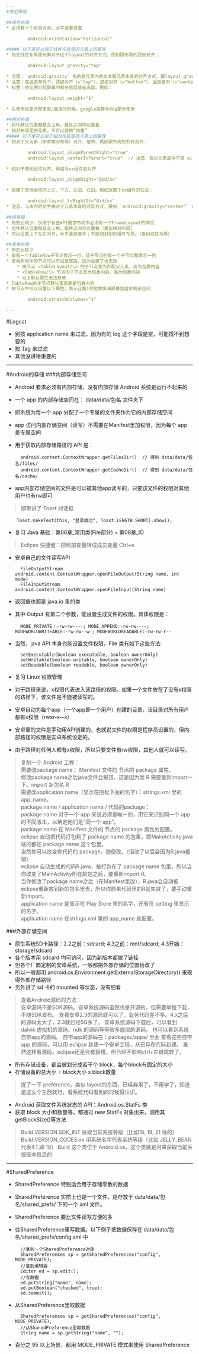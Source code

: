 ```yaml
---
#常见布局

##线性布局
* 必须有一个布局方向，水平或者竖直

		android:orientation="horizontal"

##### 以下是可以用于线性布局里的元素上的属性
* 指定线性布局里元素对于这个layout的对齐方式。例如跟布局的顶部对齐：

		android:layout_gravity="top"

* 注意：`android:gravity` 指的是元素内的文本和元素本身的对齐方式，跟layout_gravity不是一回事
* 注意：在竖直布局下，顶部对齐（="top"）、底部对齐（="bottom"）、竖直居中（="center_vertical"）不生效。水平布局同理。
* 权重：按比例分配屏幕的剩余宽度或者高度。例如：

		android:layout_weight="1"

* 在使用权重分配宽度/高度的时候，google推荐与0dp配合使用

##相对布局
* 组件默认位置都是左上角，组件之间可以重叠
* 相对布局里的元素，不可以使用“权重”
##### 以下是可以用于相对布局里的元素上的属性
* 相对于父元素（即本相对布局）对齐、居中。例如跟布局的右侧对齐：

		android:layout_alignParentRight="true"
		android:layout_centerInParent="true"  // 注意，在父元素居中不是 aligParentCenter，而是 centerInParent

* 相对于其他组件对齐。例如与xx组件右对齐：

		android:layout_alignRight="@id/xx"

* 放置于其他组件的上方、下方、左边、右边。例如放置于xx组件的右边：

		android:layout_toRightOf="@id/xx"
* 注意，元素内的文字相对于元素本身的对其方式，要用 `android:gravity="center"` 这种

##帧布局
* 用的比较少，仅用于有些API要求布局中必须有一个FrameLayout的情况
* 组件默认位置都是左上角，组件之间可以重叠（类似相对布局）
* 可以设置上下左右对齐，水平竖直居中；不能相对别的组件布局。（类似线性布局）

##表格布局
* 用的比较少
* 每有一个TableRow子节点表示一行，该子节点的每一个子节点都表示一列
* 表格布局中的节点可以不设置宽高，因为设置了也无效
	* 根节点 <TableLayout/\> 的子节点宽为匹配父元素，高为包裹内容
	* <TableRow/\> 节点的子节点宽为包裹内容，高为包裹内容
	* 以上默认属性无法修改
* TableRow的子节点默认宽高都是包裹内容
* 根节点中可以设置以下属性，表示让第1列拉伸填满屏幕宽度的剩余空间

		android:stretchColumns="1"

---
```

#Logcat

* 别按 application name 来过滤，因为有的 log 这个字段是空，可能找不到想要的
* 按 Tag 来过滤
* 其他没讲啥重要的

---
#Android的存储
###内部存储空间
* Android 要求必须有内部存储，没有内部存储 Android 系统是运行不起来的
* 一个 app 的内部存储空间在： data/data/包名 文件夹下
* 即系统为每一个 app 分配了一个专属的文件夹作为它的内部存储空间
* app 访问内部存储空间（读写）不需要在Manifest里加权限，因为每个 app 是专属空间
* 用于获取内部存储路径的 API 是：

		android.content.ContextWrapper.getFilesDir()  // 得到 data/data/包名/files/
		android.content.ContextWrapper.getCacheDir()  // 得到 data/data/包名/cache/
* app内部存储空间的文件是可以被其他app读写的，只要该文件的权限对其他用户也有rw即可
>顺带讲了 Toast 对话框
>
		Toast.makeText(this, "登录成功", Toast.LENGTH_SHORT).show();

* 复习 Java 基础：第06章\_常用类(File部分) + 第08章\_IO

>Eclipse 快捷键：把局部变量转成成员变量 Ctrl+e 

* 安卓自己的文件读写API

		FileOutputStream android.content.ContextWrapper.openFileOutput(String name, int mode) 
		FileInputStream android.content.ContextWrapper.openFileInput(String name) 
* 返回值也都是 java.io 里的类
* 其中 Output 有第二个参数，能设置生成文件的权限。具体权限是：

		MODE_PRIVATE：-rw-rw----; MODE_APPEND:-rw-rw----; MODEWORLDWRITEABLE:-rw-rw--w-; MODEWORLDREADABLE:-rw-rw-r-- 
* 当然，java API 本身也能设置文件权限，File 类有如下这些方法:

		setExecutable(boolean executable, boolean ownerOnly) 
		setWritable(boolean writable, boolean ownerOnly) 	
		setReadable(boolean readable, boolean ownerOnly) 
* 复习 Linux 权限管理
* 对于路径来说，x权限代表进入该路径的权限。如果一个文件放在了没有x权限的路径下，该文件是不能被读写的。
* 安卓自动为每个app（一个app即一个用户）创建的目录，该目录对所有用户都有x权限（rwxr-x--x）
* 安卓里的文件是手动用API创建的，也就说文件的权限是程序员设置的，但内部路径的权限是安卓系统设定的。
* 由于路径对任何人都有x权限，所以只要文件有rw权限，其他人就可以读写。
>复制一个 Android 工程：  
需要改package name： Manifest 文件的 <manifest> 节点的 package 属性。  
修改package name之后java文件会报错，这是因为类 R 需要重新import一下。import 新包名.R    
需要改application name（显示在图标下面的名字）：strings.xml 里的 app\_name。  
package name  / application name / 代码的package：  
package name 对于一个 app 来说必须是唯一的，用它来识别同一个 app 的不同版本，以确定他们是“同一个 app”。  
package name 在 Manifest 文件的 <manifest> 节点的 package 属性处配置。  
eclipse 自动把代码打包到了 package name 的包里，即MainActivity.java啥的都在 package name 这个包里。  
当然你可以改变你代码的 package，随便改。（但改了以后会因为R.java报错）  
eclipse 自动生成的代码R.java，被打包在了 package name 包里，所以当你改变了MainActivity所在的包之后，要重新import R。  
当你修改了package name之后（在Manifest里改），R.java会自动被eclipse重新放到新的包名里去，所以你原来代码里的R就失效了，要手动重新import。  
application name 是显示在 Play Store 里的名字，还有在 setting 里显示的名字。  
application name 在strings.xml 里的 app_name 处配置。


###外部存储空间
* 原生系统SD卡路径：2.2之前：sdcard; 4.3之前：mnt/sdcard;  4.3开始：storage/sdcard  
* 各个版本用 sdcard 均可访问，因为新版本都做了链接  
* 但各个厂商定制的安卓系统，一般都把外部存储的位置给改了  
* 所以一般都用 android.os.Environment.getExternalStorageDirectory() 来取得外部存储路径
* 另外讲了 sd 卡的 mounted 等状态，没有细看	

>查看Android源码的方法：  
安卓源码不是SDK源码。安卓系统源码虽然也是开源的，但需要单独下载，不随SDK发布。
查看安卓2.3的源码就可以了，业务代码差不多。4.x之后的源码太大了，2.3就已经5G多了。
安卓系统源码下载后，可以看到 dalvik 虚拟机的源码、ndk 的源码等等很多底层的源码。
也可以看到系统自带app的源码。
自带app的源码在：packages/apps/ 里面
查看这些自带 app 的源码，可以用 eclipse 新建一个安卓工程，从已存在代码新建。
虽然这样看源码，eclipse还是会有报错，但已经不影响ctrl+左键跳转了。  

* 所有存储设备，都会被划分成若干个 block，每个block有固定的大小
* 存储设备的总大小 = block大小 x block数量

>提了一下 preference，类似 layout的东西，已经弃用了，不用学了，知道是这么个东西就行，看系统代码看到的时候得认识。  

* Android 获取文件系统状态的 API：Android.os.StatFs 类
* 获取 block 大小和数量等，都通过 new StatFs 对象出来，调用其 getBlockSize()等方法
>Build.VERSION.SDK\_INT 获取当前系统等级（比如18, 19, 21 啥的）
>Build.VERSION\_CODES.xx 用系统名字代表系统等级（比如 JELLY_BEAN 代表4.1,即 18）
>Build 这个类位于 Android.os，这个类就是用来获取当前系统版本信息的

----
#SharedPreference
* SharedPreference 特别适合用于存储零散的数据
* SharedPreference 实质上也是一个文件，是存放于 data/data/包名/shared_prefs/ 下的一个 xml 文件。
* SharedPreference 要比文件读写方便的多

* 往SharedPreference里写数据。以下例子把数据保存在 data/data/包名/shared_prefs/config.xml 中

		//拿到一个SharedPreference对象
		SharedPreferences sp = getSharedPreferences("config", MODE_PRIVATE);
		//拿到编辑器
		Editor ed = sp.edit();
		//写数据
		ed.putString("name", name);
		ed.putBoolean("checked", true);
		ed.commit();

* 从SharedPreference里取数据

		SharedPreferences sp = getSharedPreferences("config", MODE_PRIVATE);
		//从SharedPreference里取数据
		String name = sp.getString("name", "");
* 百分之 95 以上场景，都用 MODE_PRIVATE 模式来使用 SharedPreference